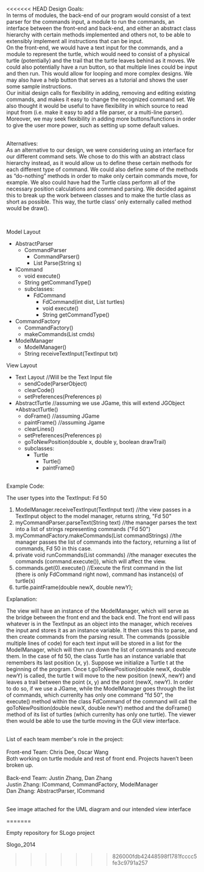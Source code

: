 <<<<<<< HEAD
Design Goals:
<br>In terms of modules, the back-end of our program would consist of a text parser for the commands input, a module to run the commands, an interface between the front-end and back-end,  and either an abstract class hierarchy with certain methods implemented and others not, to be able to extensibly implement all instructions that can be input.
<br>On the front-end, we would have a text input for the commands, and a module to represent the turtle, which would need to consist of a physical turtle (potentially) and the trail that the turtle leaves behind as it moves.  We could also potentially have a run button, so that multiple lines could be input and then run. This would allow for looping and more complex designs. We may also have a help button that serves as a tutorial and shows the user some sample instructions. 
<br>Our initial design calls for flexibility in adding, removing and editing existing commands, and makes it easy to change the recognized command set. We also thought it would be useful to have flexibility in which source to read input from (i.e. make it easy to add a file parser, or a multi-line parser). Moreover, we may seek flexibility in adding more buttons/functions in order to give the user more power, such as setting up some default values. 

<br>Alternatives:
<br>As an alternative to our design, we were considering using an interface for our different command sets. We chose to do this with an abstract class hierarchy instead, as it would allow us to define these certain methods for each different type of command.  We could also define some of the methods as “do-nothing” methods in order to make only certain commands move, for example.
We also could have had the Turtle class perform all of the necessary position calculations and command parsing. We decided against this to break up the work between classes and to make the turtle class as short as possible. This way, the turtle class’ only externally called method would be draw().

<br>

Model Layout
  * AbstractParser
    * CommandParser
      * CommandParser()
      * List<String> Parse(String s)
  * ICommand
    * void execute()
    * String getCommandType()
    * subclasses:
      * FdCommand
        * FdCommand(int dist, List<Turtle> turtles)
        * void execute()
        * String getCommandType()
  * CommandFactory
    * CommandFactory()
    * makeCommands(List<String> cmds)
  * ModelManager
    * ModelManager()
    * String receiveTextInput(TextInput txt)

View Layout
  * Text Layout //Will be the Text Input file
     * sendCode(ParserObject)
     * clearCode()
     * setPreferences(Preferences p)
  * AbstractTurtle //assuming we use JGame, this will extend JGObject
    *AbstractTurtle()
    * doFrame() //assuming JGame
    * paintFrame() //assuming Jgame
    * clearLines()
    * setPreferences(Preferences p)
    * goToNewPosition(double x, double y, boolean drawTrail)
    * subclasses:
      * Turtle
        * Turtle()
        * paintFrame()


<br>Example Code:

The user types into the TextInput: Fd 50

1. ModelManager.receiveTextInput(TextInput text) //the view passes in a TextInput object to the model manager, returns string, "Fd 50"
2. myCommandParser.parseText(String text) //the manager parses the text into a list of strings representing commands ("Fd 50")
3. myCommandFactory.makeCommands(List<String> commandStrings) //the manager passes the list of commands into the factory, returning a list of commands, Fd 50 in this case. 
4. private void runCommands(List<String> commands) //the manager executes the commands (command.execute()), which will affect the view. 
5. commands.get(0).execute() //Execute the first command in the list (there is only FdCommand right now), command has instance(s) of turtle(s)
6. turtle.paintFrame(double newX, double newY);

Explanation:

The view will have an instance of the ModelManager, which will serve as the bridge between the front end and the back end. The front end will pass whatever is in the TextInput as an object into the manager, which receives the input and stores it as an instance variable. It then uses this to parse, and then create commands from the parsing result. The commands (possible multiple lines of code) for each text input will be stored in a list for the ModelManager, which will then run down the list of commands and execute them. In the case of fd 50, the class Turtle has an instance variable that remembers its last position (x, y). Suppose we initialize a Turtle t at the beginning of the program. Once t.goToNewPosition(double newX, double newY) is called, the turtle t will move to the new position (newX, newY) and leaves a trail between the point (x, y) and the point (newX, newY). In order to do so, if we use a JGame, while the ModelManager goes through the list of commands, which currenlty has only one command "fd 50", the execute() method within the class FdCommand of the command will call the goToNewPosition(double newX, double newY) method and the doFrame() method of its list of turtles (which currenlty has only one turtle). The viewer then would be able to use the turtle moving in the GUI view interface. 

<br>List of each team member's role in the project:
<br>
<br>Front-end Team: Chris Dee, Oscar Wang 
<br>Both working on turtle module and rest of front end. Projects haven’t been broken up.
<br>
<br>Back-end Team: Justin Zhang, Dan Zhang
<br>Justin Zhang: ICommand, CommandFactory, ModelManager
<br>Dan Zhang: AbstractParser, ICommand

<br>See image attached for the UML diagram and our intended view interface

=======


Empty repository for SLogo project

Slogo_2014

>>>>>>> 826000fdb42448598f1781fcccc5fe3c9791a257
